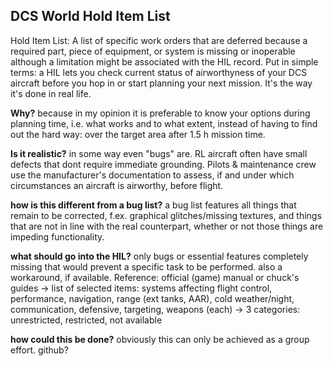 
## DCS World Hold Item List

Hold Item List: A list of specific work orders that are deferred because a required part, piece of equipment, or system is missing or inoperable although a limitation might be associated with the HIL record.
Put in simple terms: a HIL lets you check current status of airworthyness of your DCS aircraft before you hop in or start planning your next mission. It's the way it's done in real life.

**Why?**
because in my opinion it is preferable to know your options during planning time, i.e. what works and to what extent, instead of having to find out the hard way: over the target area after 1.5 h mission time.

**Is it realistic?**
in some way even "bugs" are. RL aircraft often have small defects that dont require immediate grounding. Pilots & maintenance crew use the manufacturer's documentation to assess, if and under which circumstances an aircraft is airworthy, before flight.

**how is this different from a bug list?**
a bug list features all things that remain to be corrected, f.ex. graphical glitches/missing textures, and things that are not in line with the real counterpart, whether or not those things are impeding functionality.

**what should go into the HIL?**
only bugs or essential features completely missing that would prevent a specific task to be performed. also a workaround, if available.
Reference: official (game) manual or chuck's guides
-> list of selected items: systems affecting flight control, performance, navigation, range (ext tanks, AAR), cold weather/night, communication, defensive, targeting, weapons (each)
-> 3 categories: unrestricted, restricted, not available

**how could this be done?**
obviously this can only be achieved as a group effort. 
github?
